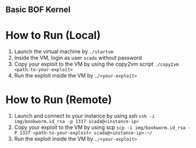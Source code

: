 ## Basic BOF Kernel

# How to Run (Local)
1. Launch the virtual machine by `./startvm`
2. Inside the VM, login as user `scada` without password
3. Copy your exploit to the VM by using the copy2vm script `./copy2vm <path-to-your-exploit>`
4. Run the exploit inside the VM by `./<your-exploit>`

# How to Run (Remote)
1. Launch and connect to your instance by using ssh `ssh -i img/bookworm.id_rsa -p 1337 scada@<instance-ip>`
2. Copy your exploit to the VM by using scp `scp -i img/bookworm.id_rsa -P 1337 <path-to-your-exploit> scada@<instance-ip>:~/`
3. Run the exploit inside the VM by `./<your-exploit>`
